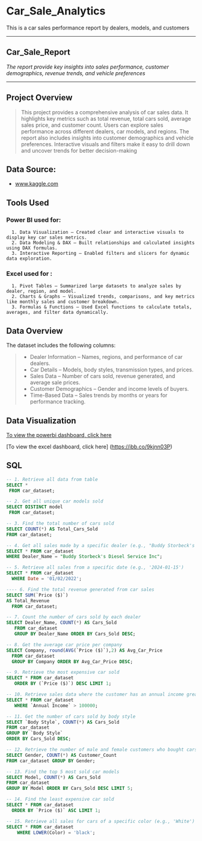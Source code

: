 # Car_Sale_Analytics
This is a car sales performance report by dealers, models, and customers

---
## Car_Sale_Report
_The report provide key insights into sales performance, customer demographics, revenue trends, and vehicle preferences_

---
## Project Overview
> This project provides a comprehensive analysis of car sales data. It highlights key metrics such as total revenue, total cars sold, average sales price, and customer count. Users can explore sales performance across different dealers, car models, and regions. The report also includes insights into customer demographics and vehicle preferences. Interactive visuals and filters make it easy to drill down and uncover trends for better decision-making

## Data Source:
+ www.kaggle.com

## Tools Used
### Power BI used for: 
      1. Data Visualization – Created clear and interactive visuals to display key car sales metrics.
      2. Data Modeling & DAX – Built relationships and calculated insights using DAX formulas.
      3. Interactive Reporting – Enabled filters and slicers for dynamic data exploration.
### Excel used for :
      1. Pivot Tables – Summarized large datasets to analyze sales by dealer, region, and model.
      2. Charts & Graphs – Visualized trends, comparisons, and key metrics like monthly sales and customer breakdown.
      3. Formulas & Functions – Used Excel functions to calculate totals, averages, and filter data dynamically.

## Data Overview
The dataset includes the following columns:
>+ Dealer Information – Names, regions, and performance of car dealers.
>+ Car Details – Models, body styles, transmission types, and prices.
>+ Sales Data – Number of cars sold, revenue generated, and average sale prices.
>+ Customer Demographics – Gender and income levels of buyers.
>+ Time-Based Data – Sales trends by months or years for performance tracking.

## Data Visualization
[To view the powerbi dashboard, click here](https://ibb.co/0VFGRtk7)

[To view the excel dashboard, click here] (https://ibb.co/9kjnn03P)

## SQL
```sql
-- 1. Retrieve all data from table
SELECT *
 FROM car_dataset;
```

```sql
-- 2. Get all unique car models sold
SELECT DISTINCT model 
 FROM car_dataset;
```

```sql
-- 3. Find the total number of cars sold
SELECT COUNT(*) AS Total_Cars_Sold 
FROM car_dataset;
```

```sql
-- 4. Get all sales made by a specific dealer (e.g., "Buddy Storbeck's Diesel Service Inc")
SELECT * FROM car_dataset
WHERE Dealer_Name = "Buddy Storbeck's Diesel Service Inc";
```

```sql
-- 5. Retrieve all sales from a specific date (e.g., '2024-01-15')
SELECT * FROM car_dataset 
  WHERE Date = '01/02/2022';
```

```sql
---- 6. Find the total revenue generated from car sales
SELECT SUM(`Price ($)`)
AS Total_Revenue
  FROM car_dataset;
```

```sql
-- 7. Count the number of cars sold by each dealer
SELECT Dealer_Name, COUNT(*) AS Cars_Sold 
   FROM car_dataset 
   GROUP BY Dealer_Name ORDER BY Cars_Sold DESC;
```

```sql
-- 8. Get the average car price per company
SELECT Company, round(AVG(`Price ($)`),2) AS Avg_Car_Price 
  FROM car_dataset 
  GROUP BY Company ORDER BY Avg_Car_Price DESC;
```

```sql
-- 9. Retrieve the most expensive car sold
SELECT * FROM car_dataset 
   ORDER BY (`Price ($)`) DESC LIMIT 1;
```

```sql
-- 10. Retrieve sales data where the customer has an annual income greater than $100,000
SELECT * FROM car_dataset 
   WHERE `Annual Income` > 100000;
```

```sql
-- 11. Get the number of cars sold by body style
SELECT `Body Style`, COUNT(*) AS Cars_Sold 
FROM car_dataset 
GROUP BY `Body Style`
ORDER BY Cars_Sold DESC;
```

```sql
-- 12. Retrieve the number of male and female customers who bought cars
SELECT Gender, COUNT(*) AS Customer_Count 
FROM car_dataset GROUP BY Gender;
```

```sql
-- 13. Find the top 5 most sold car models
SELECT Model, COUNT(*) AS Cars_Sold 
FROM car_dataset 
GROUP BY Model ORDER BY Cars_Sold DESC LIMIT 5;
```

```sql
-- 14. Find the least expensive car sold
SELECT * FROM car_dataset 
  ORDER BY `Price ($)` ASC LIMIT 1;
```

```sql
-- 15. Retrieve all sales for cars of a specific color (e.g., 'White')
SELECT * FROM car_dataset 
    WHERE LOWER(Color) = 'black';
```

